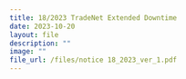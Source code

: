 ```yaml
---
title: 18/2023 TradeNet Extended Downtime
date: 2023-10-20
layout: file
description: ""
image: ""
file_url: /files/notice 18_2023_ver_1.pdf
---
```

